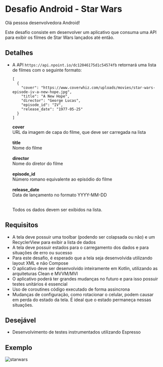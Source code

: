 # Desafio Android - Star Wars

Olá pessoa desenvolvedora Android!

Este desafio consiste em desenvolver um aplicativo que consuma uma API para exibir os filmes de Star Wars lançados até então.

## Detalhes
- A API ```https://api.npoint.io/dc12046175d1c54574fb``` retornará uma lista de filmes com o seguinte formato:

    ```
    [
      {
        "cover": "https://www.coverwhiz.com/uploads/movies/star-wars-episode-iv-a-new-hope.jpg",
        "title": "A New Hope",
        "director": "George Lucas",
        "episode_id": "IV",
        "release_date": "1977-05-25"
      }
  ]
  ```
  
  
  **cover** <br>URL da imagem de capa do filme, que deve ser carregada na lista<br><br>
  **title** <br>Nome do filme<br><br>
  **director** <br>Nome do diretor do filme<br><br>
  **episode_id** <br>Número romano equivalente ao episódio do filme<br><br>
  **release_date** <br>Data de lançamento no formato YYYY-MM-DD<br><br>
  
  Todos os dados devem ser exibidos na lista.
  

## Requisitos

- A tela deve possuir uma toolbar (podendo ser colapsada ou não) e um RecyclerView para exibir a lista de dados
- A tela deve possuir estados para o carregamento dos dados e para situações de erro ou sucesso
- Para este desafio, é esperado que a tela seja desenvolvida utilizando layout XML e não Compose
- O aplicativo deve ser desenvolvido inteiramente em Kotlin, utilizando as arquiteturas Clean e MVVM/MVI
- O aplicativo poderá ter grandes mudanças no futuro e para isso possuir testes unitários é essencial
- Uso de coroutines código executado de forma assincrona
- Mudanças de configuração, como rotacionar o celular, podem causar em perda do estado da tela. É ideal que o estado permaneça nessas situações.

## Desejável

- Desenvolvimento de testes instrumentados utilizando Espresso

## Exemplo
![starwars](https://user-images.githubusercontent.com/11378932/192324338-17f6385b-cd0e-487c-94d1-253e2d1ad2d6.gif)


